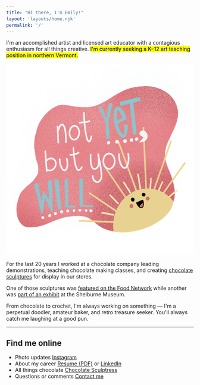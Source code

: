 ```yaml
---
title: "Hi there, I'm Emily!"
layout: 'layouts/home.njk'
permalink: '/'
---
```


I'm an accomplished artist and licensed art educator with a contagious enthusiasm for all things creative. <mark>I'm currently seeking a K&#8211;12 art teaching position in northern Vermont.</mark>

<img src="images/doodle-not-yet.png" width="550" height="513" loading="lazy" class="doodle-not-yet" alt="A smiling illustrated sun rising from the lower right hand corner, the message says 'Not yet, but you will'" /> 

For the last 20 years I worked at a chocolate company leading demonstrations, teaching chocolate making classes, and creating [chocolate sculptures](https://chocolatesculptress.com) for display in our stores.

One of those sculptures was [featured on the Food Network](https://chocolatesculptress.com/sculptures/cuckoo-clock/) while another was [part of an exhibit](https://chocolatesculptress.com/sculptures/donut-shop/) at the Shelburne Museum.

From chocolate to crochet, I'm always working on something &#8212; I'm a perpetual doodler, amateur baker, and retro treasure seeker. You'll always catch me laughing at a good pun.

<hr>

<div class="d-flex d-flex__column flow">
  <h2 class="center">Find me online</h2>
  <ul class="dot-list" role="list">
    <li class="d-flex">
      <span>Photo updates</span>
      <span class="dots" aria-hidden="true"></span>
      <span class="align-right">
        <a href="https://www.instagram.com/MissKrakenArt/">Instagram</a>
      </span>
    </li>
    <li class="d-flex">
      <span>About my career</span>
      <span class="dots" aria-hidden="true"></span>
      <span class="align-right">
        <a href="resume.pdf" title="View my Resume">Resume (PDF)</a> or <a href="https://www.linkedin.com/in/emilywmccracken">LinkedIn</a>
      </span>
    </li>
    <li class="d-flex">
      <span>All things chocolate</span>
      <span class="dots" aria-hidden="true"></span>
      <span class="align-right">
        <a href="https://www.chocolatesculptress.com" title="My chocolate sculpture portfolio">Chocolate Sculptress</a>
      </span>
    </li>
    <li class="d-flex">
      <span>Questions or comments</span>
      <span class="dots" aria-hidden="true"></span>
      <span class="align-right">
        <a href="mailto:emilywjones@gmail.com">Contact me</a>
      </span>
    </li>
  </ul>
</div>